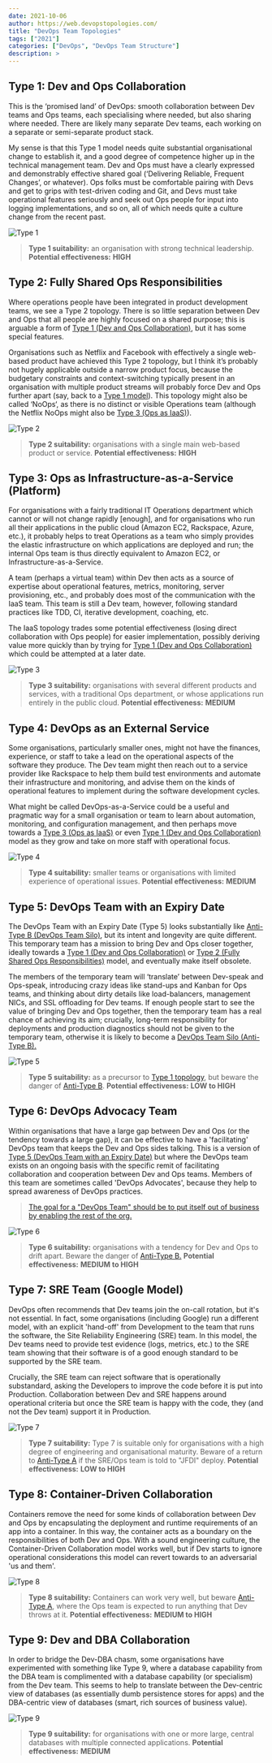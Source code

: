 ```yaml
---
date: 2021-10-06
author: https://web.devopstopologies.com/
title: "DevOps Team Topologies"
tags: ["2021"]
categories: ["DevOps", "DevOps Team Structure"]
description: >
---
```


## **Type 1:** Dev and Ops Collaboration

This is the ‘promised land’ of DevOps: smooth collaboration between Dev teams and Ops teams, each specialising where needed, but also sharing where needed. There are likely many separate Dev teams, each working on a separate or semi-separate product stack.

My sense is that this Type 1 model needs quite substantial organisational change to establish it, and a good degree of competence higher up in the technical management team. Dev and Ops must have a clearly expressed and demonstrably effective shared goal (‘Delivering Reliable, Frequent Changes’, or whatever). Ops folks must be comfortable pairing with Devs and get to grips with test-driven coding and Git, and Devs must take operational features seriously and seek out Ops people for input into logging implementations, and so on, all of which needs quite a culture change from the recent past.

![Type 1](images/type-1.png)

> **Type 1 suitability:** an organisation with strong technical leadership.
> **Potential effectiveness:** **HIGH**

## **Type 2:** Fully Shared Ops Responsibilities

Where operations people have been integrated in product development teams, we see a Type 2 topology. There is so little separation between Dev and Ops that all people are highly focused on a shared purpose; this is arguable a form of [Type 1 (Dev and Ops Collaboration)](https://web.devopstopologies.com/#type-one), but it has some special features.

Organisations such as Netflix and Facebook with effectively a single web-based product have achieved this Type 2 topology, but I think it’s probably not hugely applicable outside a narrow product focus, because the budgetary constraints and context-switching typically present in an organisation with multiple product streams will probably force Dev and Ops further apart (say, back to a [Type 1 model](https://web.devopstopologies.com/#type-one)). This topology might also be called ‘NoOps‘, as there is no distinct or visible Operations team (although the Netflix NoOps might also be [Type 3 (Ops as IaaS)](https://web.devopstopologies.com/#type-three)).

![Type 2](images/type-2.png)

> **Type 2 suitability:** organisations with a single main web-based product or service.
> **Potential effectiveness:** **HIGH**

## **Type 3:** Ops as Infrastructure-as-a-Service (Platform)

For organisations with a fairly traditional IT Operations department which cannot or will not change rapidly [enough], and for organisations who run all their applications in the public cloud (Amazon EC2, Rackspace, Azure, etc.), it probably helps to treat Operations as a team who simply provides the elastic infrastructure on which applications are deployed and run; the internal Ops team is thus directly equivalent to Amazon EC2, or Infrastructure-as-a-Service.

A team (perhaps a virtual team) within Dev then acts as a source of expertise about operational features, metrics, monitoring, server provisioning, etc., and probably does most of the communication with the IaaS team. This team is still a Dev team, however, following standard practices like TDD, CI, iterative development, coaching, etc.

The IaaS topology trades some potential effectiveness (losing direct collaboration with Ops people) for easier implementation, possibly deriving value more quickly than by trying for [Type 1 (Dev and Ops Collaboration)](https://web.devopstopologies.com/#type-one) which could be attempted at a later date.

![Type 3](images/type-3.png)

> **Type 3 suitability:** organisations with several different products and services, with a traditional Ops department, or whose applications run entirely in the public cloud.
> **Potential effectiveness:** **MEDIUM**

## **Type 4:** DevOps as an External Service

Some organisations, particularly smaller ones, might not have the finances, experience, or staff to take a lead on the operational aspects of the software they produce. The Dev team might then reach out to a service provider like Rackspace to help them build test environments and automate their infrastructure and monitoring, and advise them on the kinds of operational features to implement during the software development cycles.

What might be called DevOps-as-a-Service could be a useful and pragmatic way for a small organisation or team to learn about automation, monitoring, and configuration management, and then perhaps move towards a [Type 3 (Ops as IaaS)](https://web.devopstopologies.com/#type-three) or even [Type 1 (Dev and Ops Collaboration)](https://web.devopstopologies.com/#type-one) model as they grow and take on more staff with operational focus.

![Type 4](images/type-4.png)

> **Type 4 suitability:** smaller teams or organisations with limited experience of operational issues.
> **Potential effectiveness:** **MEDIUM**

## **Type 5:** DevOps Team with an Expiry Date

The DevOps Team with an Expiry Date (Type 5) looks substantially like [Anti-Type B (DevOps Team Silo)](https://web.devopstopologies.com/#anti-type-b), but its intent and longevity are quite different. This temporary team has a mission to bring Dev and Ops closer together, ideally towards a [Type 1 (Dev and Ops Collaboration)](https://web.devopstopologies.com/#type-one) or [Type 2 (Fully Shared Ops Responsibilities)](https://web.devopstopologies.com/#type-two) model, and eventually make itself obsolete.

The members of the temporary team will ‘translate’ between Dev-speak and Ops-speak, introducing crazy ideas like stand-ups and Kanban for Ops teams, and thinking about dirty details like load-balancers, management NICs, and SSL offloading for Dev teams. If enough people start to see the value of bringing Dev and Ops together, then the temporary team has a real chance of achieving its aim; crucially, long-term responsibility for deployments and production diagnostics should not be given to the temporary team, otherwise it is likely to become a [DevOps Team Silo (Anti-Type B).](https://web.devopstopologies.com/#anti-type-b)

![Type 5](images/type-5.png)

> **Type 5 suitability:** as a precursor to [Type 1 topology](https://web.devopstopologies.com/#type-one), but beware the danger of [Anti-Type B](https://web.devopstopologies.com/#anti-type-b).
> **Potential effectiveness:** **LOW to HIGH**

## **Type 6:** DevOps Advocacy Team

Within organisations that have a large gap between Dev and Ops (or the tendency towards a large gap), it can be effective to have a 'facilitating' DevOps team that keeps the Dev and Ops sides talking. This is a version of [Type 5 (DevOps Team with an Expiry Date)](https://web.devopstopologies.com/#type-five) but where the DevOps team exists on an ongoing basis with the specific remit of facilitating collaboration and cooperation between Dev and Ops teams. Members of this team are sometimes called 'DevOps Advocates', because they help to spread awareness of DevOps practices.

>  [The goal for a "DevOps Team" should be to put itself out of business by enabling the rest of the org.](https://twitter.com/ericminick/status/517335119330172930)

![Type 6](images/type-6.png)

> **Type 6 suitability:** organisations with a tendency for Dev and Ops to drift apart. Beware the danger of [Anti-Type B.](https://web.devopstopologies.com/#anti-type-b)
> **Potential effectiveness:** **MEDIUM to HIGH**

## **Type 7:** SRE Team (Google Model)

DevOps often recommends that Dev teams join the on-call rotation, but it's not essential. In fact, some organisations (including Google) run a different model, with an explicit 'hand-off' from Development to the team that runs the software, the Site Reliability Engineering (SRE) team. In this model, the Dev teams need to provide test evidence (logs, metrics, etc.) to the SRE team showing that their software is of a good enough standard to be supported by the SRE team.

Crucially, the SRE team can reject software that is operationally substandard, asking the Developers to improve the code before it is put into Production. Collaboration between Dev and SRE happens around operational criteria but once the SRE team is happy with the code, they (and not the Dev team) support it in Production.

![Type 7](images/type-7.png)

> **Type 7 suitability:** Type 7 is suitable only for organisations with a high degree of engineering and organisational maturity. Beware of a return to [Anti-Type A](https://web.devopstopologies.com/#anti-type-a) if the SRE/Ops team is told to "JFDI" deploy.
> **Potential effectiveness:** **LOW to HIGH**

## **Type 8:** Container-Driven Collaboration

Containers remove the need for some kinds of collaboration between Dev and Ops by encapsulating the deployment and runtime requirements of an app into a container. In this way, the container acts as a boundary on the responsibilities of both Dev and Ops. With a sound engineering culture, the Container-Driven Collaboration model works well, but if Dev starts to ignore operational considerations this model can revert towards to an adversarial 'us and them'.

![Type 8](images/type-8.png)

> **Type 8 suitability:** Containers can work very well, but beware [Anti-Type A](https://web.devopstopologies.com/#anti-type-a), where the Ops team is expected to run anything that Dev throws at it.
> **Potential effectiveness:** **MEDIUM to HIGH**

## **Type 9:** Dev and DBA Collaboration

In order to bridge the Dev-DBA chasm, some organisations have experimented with something like Type 9, where a database capability from the DBA team is complimented with a database capability (or specialism) from the Dev team. This seems to help to translate between the Dev-centric view of databases (as essentially dumb persistence stores for apps) and the DBA-centric view of databases (smart, rich sources of business value).

![Type 9](images/type-9.png)

> **Type 9 suitability:** for organisations with one or more large, central databases with multiple connected applications.
> **Potential effectiveness:** **MEDIUM**
